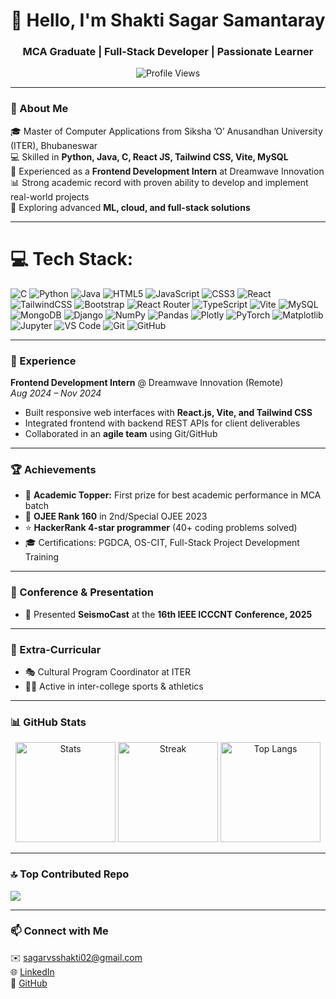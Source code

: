 <h1 align="center">👋 Hello, I'm Shakti Sagar Samantaray</h1>
<h3 align="center">MCA Graduate | Full-Stack Developer | Passionate Learner</h3>

<p align="center">
  <img src="https://visitcount.itsvg.in/api?id=Shakti-Sagar&icon=2&color=0" alt="Profile Views" />
</p>

---

### 📌 About Me
🎓 Master of Computer Applications from Siksha ’O’ Anusandhan University (ITER), Bhubaneswar  
💻 Skilled in **Python, Java, C, React JS, Tailwind CSS, Vite, MySQL**  
🚀 Experienced as a **Frontend Development Intern** at Dreamwave Innovation  
📊 Strong academic record with proven ability to develop and implement real-world projects  
🌱 Exploring advanced **ML, cloud, and full-stack solutions**

---

# 💻 Tech Stack:
![C](https://img.shields.io/badge/c-%2300599C.svg?style=for-the-badge&logo=c&logoColor=white) 
![Python](https://img.shields.io/badge/python-3670A0?style=for-the-badge&logo=python&logoColor=ffdd54) 
![Java](https://img.shields.io/badge/java-%23ED8B00.svg?style=for-the-badge&logo=openjdk&logoColor=white) 
![HTML5](https://img.shields.io/badge/html5-%23E34F26.svg?style=for-the-badge&logo=html5&logoColor=white) 
![JavaScript](https://img.shields.io/badge/javascript-%23323330.svg?style=for-the-badge&logo=javascript&logoColor=%23F7DF1E) 
![CSS3](https://img.shields.io/badge/css3-%231572B6.svg?style=for-the-badge&logo=css3&logoColor=white) 
![React](https://img.shields.io/badge/react-%2320232a.svg?style=for-the-badge&logo=react&logoColor=%2361DAFB) 
![TailwindCSS](https://img.shields.io/badge/tailwindcss-%2338B2AC.svg?style=for-the-badge&logo=tailwind-css&logoColor=white) 
![Bootstrap](https://img.shields.io/badge/bootstrap-%23563D7C.svg?style=for-the-badge&logo=bootstrap&logoColor=white) 
![React Router](https://img.shields.io/badge/React_Router-CA4245?style=for-the-badge&logo=react-router&logoColor=white) 
![TypeScript](https://img.shields.io/badge/typescript-%23007ACC.svg?style=for-the-badge&logo=typescript&logoColor=white) 
![Vite](https://img.shields.io/badge/vite-%23646CFF.svg?style=for-the-badge&logo=vite&logoColor=white) 
![MySQL](https://img.shields.io/badge/mysql-4479A1.svg?style=for-the-badge&logo=mysql&logoColor=white) 
![MongoDB](https://img.shields.io/badge/mongodb-%2347A248.svg?style=for-the-badge&logo=mongodb&logoColor=white) 
![Django](https://img.shields.io/badge/django-%23092E20.svg?style=for-the-badge&logo=django&logoColor=white) 
![NumPy](https://img.shields.io/badge/numpy-%23013243.svg?style=for-the-badge&logo=numpy&logoColor=white) 
![Pandas](https://img.shields.io/badge/pandas-%23150458.svg?style=for-the-badge&logo=pandas&logoColor=white) 
![Plotly](https://img.shields.io/badge/Plotly-%233F4F75.svg?style=for-the-badge&logo=plotly&logoColor=white) 
![PyTorch](https://img.shields.io/badge/PyTorch-%23EE4C2C.svg?style=for-the-badge&logo=PyTorch&logoColor=white) 
![Matplotlib](https://img.shields.io/badge/Matplotlib-%23ffffff.svg?style=for-the-badge&logo=Matplotlib&logoColor=black) 
![Jupyter](https://img.shields.io/badge/Jupyter-%23F37626.svg?style=for-the-badge&logo=Jupyter&logoColor=white) 
![VS Code](https://img.shields.io/badge/VSCode-%23007ACC.svg?style=for-the-badge&logo=visual-studio-code&logoColor=white) 
![Git](https://img.shields.io/badge/git-%23F05033.svg?style=for-the-badge&logo=git&logoColor=white) 
![GitHub](https://img.shields.io/badge/github-%23121011.svg?style=for-the-badge&logo=github&logoColor=white)

---

### 💼 Experience
**Frontend Development Intern** @ Dreamwave Innovation (Remote)  
_Aug 2024 – Nov 2024_  
- Built responsive web interfaces with **React.js, Vite, and Tailwind CSS**  
- Integrated frontend with backend REST APIs for client deliverables  
- Collaborated in an **agile team** using Git/GitHub  

---

### 🏆 Achievements
- 🥇 **Academic Topper:** First prize for best academic performance in MCA batch  
- 🎯 **OJEE Rank 160** in 2nd/Special OJEE 2023  
- ⭐ **HackerRank 4-star programmer** (40+ coding problems solved)  
- 🎓 Certifications: PGDCA, OS-CIT, Full-Stack Project Development Training  

---

### 🎤 Conference & Presentation
- 📢 Presented **SeismoCast** at the **16th IEEE ICCCNT Conference, 2025**

---

### 🎯 Extra-Curricular
- 🎭 Cultural Program Coordinator at ITER  
- 🏃‍♂️ Active in inter-college sports & athletics  

---

### 📊 GitHub Stats
<div align="center">
  <img src="https://github-readme-stats.vercel.app/api?username=Shakti-Sagar&show_icons=true&theme=radical" alt="Stats" height="160" />
  <img src="https://github-readme-streak-stats.herokuapp.com/?user=Shakti-Sagar&theme=radical" alt="Streak" height="160" />
  <img src="https://github-readme-stats.vercel.app/api/top-langs/?username=Shakti-Sagar&layout=compact&theme=radical" alt="Top Langs" height="160" />
</div>

---

### 🔝 Top Contributed Repo
![](https://github-contributor-stats.vercel.app/api?username=Shakti-Sagar&limit=5&theme=transparent&combine_all_yearly_contributions=true)

---

### 📫 Connect with Me
✉️ sagarvsshakti02@gmail.com  
🌐 [LinkedIn](https://www.linkedin.com/in/shakti-sagar-9a35262b9)  
🐙 [GitHub](https://github.com/Shakti-Sagar)  
